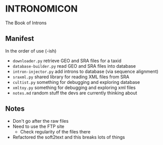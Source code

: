 INTRONOMICON
============

The Book of Introns

## Manifest ##

In the order of use (-ish)

- `downloader.py` retrieve GEO and SRA files for a taxid
- `database-builder.py` read GEO and SRA files into database
- `intron-injector.py` add introns to database (via sequence alignment)
- `sraxml.py` shared library for reading XML files from SRA
- `cultist.py` something for debugging and exploring database
- `xmltoy.py` something for debugging and exploring xml files
- `notes.md` random stuff the devs are currently thinking about


## Notes ##

- Don't go after the raw files
- Need to use the FTP site
	- Check regularity of the files there
- Refactored the soft2text and this breaks lots of things
